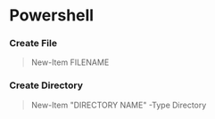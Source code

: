 # Powershell

### Create File
>New-Item FILENAME

### Create Directory
>New-Item "DIRECTORY NAME" -Type Directory
